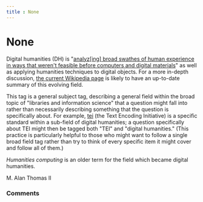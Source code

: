 ```yaml
---
title : None
---
```

None
=====================
Digital humanities (DH) is "[analyz[ing] broad swathes of human
experience in ways that weren't feasible before computers and digital
materials](http://libraries.stackexchange.com/a/414/345)" as well as
applying humanities techniques to digital objects. For a more in-depth
discussion, [the current Wikipedia
page](http://en.wikipedia.org/wiki/Digital_humanities) is likely to have
an up-to-date summary of this evolving field.

This tag is a general subject tag, describing a general field within the
broad topic of "libraries and information science" that a question might
fall into rather than necessarily describing something that the question
is specifically about. For example,
[tei](/questions/tagged/tei "show questions tagged 'tei'") (the Text
Encoding Initiative) is a specific standard within a sub-field of
digital humanities; a question specifically about TEI might then be
tagged both "TEI" and "digital humanities." (This practice is
particularly helpful to those who might want to follow a single broad
field tag rather than try to think of every specific item it might cover
and follow all of them.)

*Humanities computing* is an older term for the field which became
digital humanities.

M. Alan Thomas II

### Comments ###


